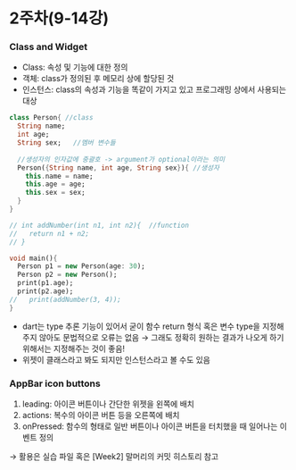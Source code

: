 # 2주차(9-14강)

### Class and Widget

- Class: 속성 및 기능에 대한 정의
- 객체: class가 정의된 후 메모리 상에 할당된 것
- 인스턴스: class의 속성과 기능을 똑같이 가지고 있고 프로그래밍 상에서 사용되는 대상

```dart
class Person{ //class
  String name;
  int age;
  String sex;   //멤버 변수들
  
  //생성자의 인자값에 중괄호 -> argument가 optional이라는 의미
  Person({String name, int age, String sex}){ //생성자
    this.name = name;
    this.age = age;
    this.sex = sex;
  }
}

// int addNumber(int n1, int n2){  //function
//   return n1 + n2;
// }

void main(){
  Person p1 = new Person(age: 30);
  Person p2 = new Person();
  print(p1.age);
  print(p2.age);
//   print(addNumber(3, 4));
}
```

- dart는 type 추론 기능이 있어서 굳이 함수 return 형식 혹은 변수 type을 지정해주지 않아도 문법적으로 오류는 없음 → 그래도 정확히 원하는 결과가 나오게 하기 위해서는 지정해주는 것이 좋음!
- 위젯이 클래스라고 봐도 되지만 인스턴스라고 볼 수도 있음

### AppBar icon buttons

1. leading: 아이콘 버튼이나 간단한 위젯을 왼쪽에 배치
2. actions: 복수의 아이콘 버튼 등을 오른쪽에 배치
3. onPressed: 함수의 형태로 일반 버튼이나 아이콘 버튼을 터치했을 때 일어나는 이벤트 정의

→ 활용은 실습 파일 혹은 [Week2] 말머리의 커밋 히스토리 참고